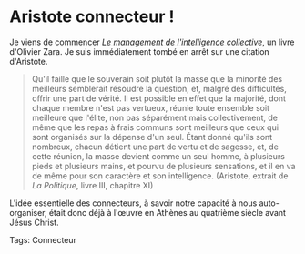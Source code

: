 # Aristote connecteur !

Je viens de commencer [*Le management de l'intelligence collective*](/), un livre d'Olivier Zara. Je suis immédiatement tombé en arrêt sur une citation d'Aristote.

> Qu'il faille que le souverain soit plutôt la masse que la minorité des meilleurs semblerait résoudre la question, et, malgré des difficultés, offrir une part de vérité. Il est possible en effet que la majorité, dont chaque membre n'est pas vertueux, réunie toute ensemble soit meilleure que l'élite, non pas séparément mais collectivement, de même que les repas à frais communs sont meilleurs que ceux qui sont organisés sur la dépense d'un seul. Étant donné qu'ils sont nombreux, chacun détient une part de vertu et de sagesse, et, de cette réunion, la masse devient comme un seul homme, à plusieurs pieds et plusieurs mains, et pourvu de plusieurs sensations, et il en va de même pour son caractère et son intelligence. (Aristote, extrait de *La Politique*, livre III, chapitre XI)

L'idée essentielle des connecteurs, à savoir notre capacité à nous auto-organiser, était donc déjà à l'œuvre en Athènes au quatrième siècle avant Jésus Christ.

Tags: Connecteur
